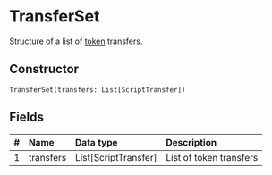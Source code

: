 # TransferSet

Structure of a list of [token](/blockchain/token.md) transfers.

## Constructor

``` ride
TransferSet(transfers: List[ScriptTransfer])
```

## Fields

|   #   | Name | Data type | Description |
| :--- | :--- | :--- | :--- |
| 1 | transfers | List[ScriptTransfer] | List of token transfers |
